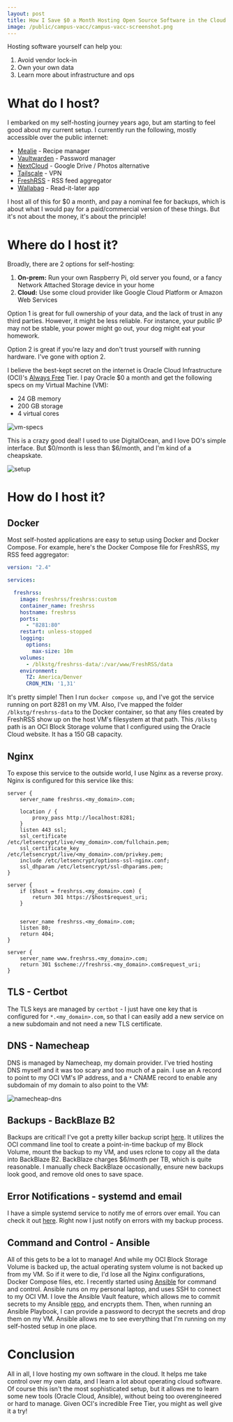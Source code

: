 ```yaml
---
layout: post
title: How I Save $0 a Month Hosting Open Source Software in the Cloud
image: /public/campus-vacc/campus-vacc-screenshot.png
---
```

Hosting software yourself can help you:

1. Avoid vendor lock-in
2. Own your own data
3. Learn more about infrastructure and ops

# What do I host?
I embarked on my self-hosting journey years ago, but am starting to feel good about my current setup. I currently run the following, mostly accessible over the public internet:

* [Mealie](https://mealie.io/) - Recipe manager
* [Vaultwarden](https://github.com/dani-garcia/vaultwarden) - Password manager
* [NextCloud](https://nextcloud.com/) - Google Drive / Photos alternative
* [Tailscale](https://tailscale.com/) - VPN
* [FreshRSS](https://freshrss.org/index.html) - RSS feed aggregator
* [Wallabag](https://wallabag.org/) - Read-it-later app

I host all of this for $0 a month, and pay a nominal fee for backups, which is about what I would pay for a paid/commercial version of these things. But it's not about the money, it's about the principle!

# Where do I host it?
Broadly, there are 2 options for self-hosting:

1. **On-prem:** Run your own Raspberry Pi, old server you found, or a fancy Network Attached Storage device in your home
2. **Cloud:** Use some cloud provider like Google Cloud Platform or Amazon Web Services

Option 1 is great for full ownership of your data, and the lack of trust in any third parties. However, it might be less reliable. For instance, your public IP may not be stable, your power might go out, your dog might eat your homework.

Option 2 is great if you're lazy and don't trust yourself with running hardware. I've gone with option 2.

I believe the best-kept secret on the internet is Oracle Cloud Infrastructure (OCI)'s [Always Free](https://www.oracle.com/cloud/free/) Tier. I pay Oracle $0 a month and get the following specs on my Virtual Machine (VM):

* 24 GB memory
* 200 GB storage
* 4 virtual cores

![vm-specs](/public/selfhosting/oci-vm-shape.png)

This is a crazy good deal! I used to use DigitalOcean, and I love DO's simple interface. But $0/month is less than $6/month, and I'm kind of a cheapskate.

![setup](/public/selfhosting/setup.png)

# How do I host it?
## Docker
Most self-hosted applications are easy to setup using Docker and Docker Compose. For example, here's the Docker Compose file for FreshRSS, my RSS feed aggregator:

```yaml
version: "2.4"

services:

  freshrss:
    image: freshrss/freshrss:custom
    container_name: freshrss
    hostname: freshrss
    ports:
      - "8281:80"
    restart: unless-stopped
    logging:
      options:
        max-size: 10m
    volumes:
      - /blkstg/freshrss-data/:/var/www/FreshRSS/data
    environment:
      TZ: America/Denver
      CRON_MIN: '1,31'
```

It's pretty simple! Then I run `docker compose up`, and I've got the service running on port 8281 on my VM. Also, I've mapped the folder `/blkstg/freshrss-data` to the Docker container, so that any files created by FreshRSS show up on the host VM's filesystem at that path. This `/blkstg` path is an OCI Block Storage volume that I configured using the Oracle Cloud website. It has a 150 GB capacity.

## Nginx
To expose this service to the outside world, I use Nginx as a reverse proxy. Nginx is configured for this service like this:

```nginx
server {
    server_name freshrss.<my_domain>.com;

    location / { 
        proxy_pass http://localhost:8281;
    }
    listen 443 ssl;
    ssl_certificate /etc/letsencrypt/live/<my_domain>.com/fullchain.pem;
    ssl_certificate_key /etc/letsencrypt/live/<my_domain>.com/privkey.pem;
    include /etc/letsencrypt/options-ssl-nginx.conf;
    ssl_dhparam /etc/letsencrypt/ssl-dhparams.pem;
}

server {
    if ($host = freshrss.<my_domain>.com) {
        return 301 https://$host$request_uri;
    }


    server_name freshrss.<my_domain>.com;
    listen 80;
    return 404;
}

server {
    server_name www.freshrss.<my_domain>.com;
    return 301 $scheme://freshrss.<my_domain>.com$request_uri;
}
```

## TLS - Certbot
The TLS keys are managed by `certbot` - I just have one key that is configured for `*.<my_domain>.com`, so that I can easily add a new service on a new subdomain and not need a new TLS certificate.

## DNS - Namecheap
DNS is managed by Namecheap, my domain provider. I've tried hosting DNS myself and it was too scary and too much of a pain. I use an A record to point to my OCI VM's IP address, and a `*` CNAME record to enable any subdomain of my domain to also point to the VM:

![namecheap-dns](/public/selfhosting/namecheap-dns.png)

## Backups - BackBlaze B2
Backups are critical! I've got a pretty killer backup script [here](https://github.com/samc1213/selfhosted/blob/master/files/backup-oci-bv.sh). It utilizes the OCI command line tool to create a point-in-time backup of my Block Volume, mount the backup to my VM, and uses rclone to copy all the data into BackBlaze B2. BackBlaze charges $6/month per TB, which is quite reasonable. I manually check BackBlaze occasionally, ensure new backups look good, and remove old ones to save space.

## Error Notifications - systemd and email
I have a simple systemd service to notify me of errors over email. You can check it out [here](https://github.com/samc1213/selfhosted/blob/master/files/error-notify%40.service.j2). Right now I just notify on errors with my backup process.

## Command and Control - Ansible
All of this gets to be a lot to manage! And while my OCI Block Storage Volume is backed up, the actual operating system volume is not backed up from my VM. So if it were to die, I'd lose all the Nginx configurations, Docker Compose files, etc. I recently started using [Ansible](https://www.ansible.com/) for command and control. Ansible runs on my personal laptop, and uses SSH to connect to my OCI VM. I love the Ansible Vault feature, which allows me to commit secrets to my Ansible [repo](https://github.com/samc1213/selfhosted/), and encrypts them. Then, when running an Ansible Playbook, I can provide a password to decrypt the secrets and drop them on my VM. Ansible allows me to see everything that I'm running on my self-hosted setup in one place.

# Conclusion
All in all, I love hosting my own software in the cloud. It helps me take control over my own data, and I learn a lot about operating cloud software. Of course this isn't the most sophisticated setup, but it allows me to learn some new tools (Oracle Cloud, Ansible), without being too overengineered or hard to manage. Given OCI's incredible Free Tier, you might as well give it a try!